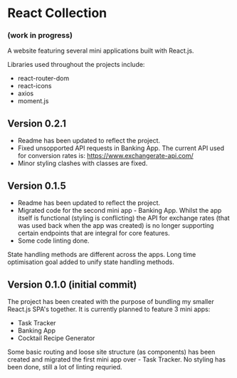 # React Collection

### (work in progress)

A website featuring several mini applications built with React.js.

Libraries used throughout the projects include:

- react-router-dom
- react-icons
- axios
- moment.js

## Version 0.2.1

- Readme has been updated to reflect the project.
- Fixed unsopported API requests in Banking App. The current API used for conversion rates is: https://www.exchangerate-api.com/
- Minor styling clashes with classes are fixed.

## Version 0.1.5

- Readme has been updated to reflect the project.
- Migrated code for the second mini app - Banking App. Whilst the app itself is functional (styling is conflicting) the API for exchange rates (that was used back when the app was created) is no longer supporting certain endpoints that are integral for core features.
- Some code linting done.

State handling methods are different across the apps. Long time optimisation goal added to unify state handling methods.

## Version 0.1.0 (initial commit)

The project has been created with the purpose of bundling my smaller React.js SPA's together.
It is currently planned to feature 3 mini apps:

- Task Tracker
- Banking App
- Cocktail Recipe Generator

Some basic routing and loose site structure (as components) has been created and migrated the first mini app over - Task Tracker.
No styling has been done, still a lot of linting requried.
